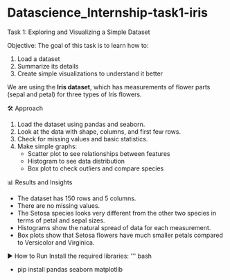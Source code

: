 # Datascience_Internship-task1-iris
Task 1: Exploring and Visualizing a Simple Dataset

Objective:
The goal of this task is to learn how to:
1. Load a dataset
2. Summarize its details
3. Create simple visualizations to understand it better

We are using the **Iris dataset**, which has measurements of flower parts (sepal and petal) for three types of Iris flowers.

🛠 Approach
1. Load the dataset using pandas and seaborn.  
2. Look at the data with shape, columns, and first few rows.  
3. Check for missing values and basic statistics.  
4. Make simple graphs:
   * Scatter plot to see relationships between features  
   * Histogram to see data distribution  
   * Box plot to check outliers and compare species  

📊 Results and Insights
* The dataset has 150 rows and 5 columns.  
* There are no missing values.  
* The Setosa species looks very different from the other two species in terms of petal and sepal sizes.  
* Histograms show the natural spread of data for each measurement.  
* Box plots show that Setosa flowers have much smaller petals compared to Versicolor and Virginica.  

▶️ How to Run
 Install the required libraries:
  ''' bash
  * pip install pandas seaborn matplotlib
